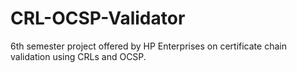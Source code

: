 # CRL-OCSP-Validator
6th semester project offered by HP Enterprises on certificate chain validation using CRLs and OCSP.
